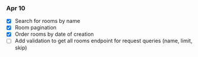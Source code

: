 ### Apr 10
- [X] Search for rooms by name
- [X] Room pagination
- [X] Order rooms by date of creation
- [ ] Add validation to get all rooms endpoint for request queries (name, limit, skip)
